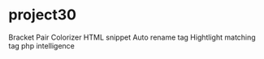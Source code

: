 # project30
Bracket Pair Colorizer
HTML snippet
Auto rename tag
Hightlight matching tag
php intelligence
